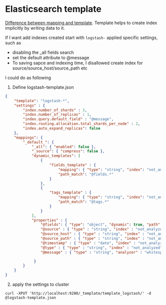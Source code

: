 # Elasticsearch template

[Difference between mapping and template](https://stackoverflow.com/a/52823881).  Template helps to create index implicitly by writing data to it.

If I want add indexes created start with `logstash-` applied specific settings, such as
- disabling the _all fields search
- set the default attribute to @message
- To saving sapce and indexing time, I disallowed create index for source/source_host/source_path etc


I could do as following  
1. Define logstash-template.json
```json
{
    "template": "logstash-*",
    "settings" : {
        "index.number_of_shards" : 3,
        "index.number_of_replicas" : 1,
        "index.query.default_field" : "@message",
        "index.routing.allocation.total_shards_per_node" : 2,
        "index.auto_expand_replicas": false
    },
    "mappings": {
        "_default_": {
            "_all": { "enabled": false },
            "_source": { "compress": false },
            "dynamic_templates": [
                {
                    "fields_template" : {
                        "mapping": { "type": "string", "index": "not_analyzed" },
                        "path_match": "@fields.*"
                    }
                },
                {
                    "tags_template" : {
                        "mapping": { "type": "string", "index": "not_analyzed" },
                        "path_match": "@tags.*"
                    }
                }
            ],
            "properties" : {
                "@fields": { "type": "object", "dynamic": true, "path": "full" },
                "@source" : { "type" : "string", "index" : "not_analyzed" },
                "@source_host" : { "type" : "string", "index" : "not_analyzed" },
                "@source_path" : { "type" : "string", "index" : "not_analyzed" },
                "@timestamp" : { "type" : "date", "index" : "not_analyzed" },
                "@type" : { "type" : "string", "index" : "not_analyzed" },
                "@message" : { "type" : "string", "analyzer" : "whitespace" }

             }
        }
    }
}
```
2. apply the settings to cluster
```
curl -XPUT 'http://localhost:9200/_template/template_logstash/' -d @logstash-template.json
```
